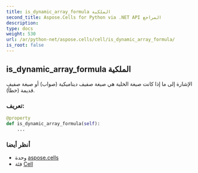 ```yaml
---
title: is_dynamic_array_formula الملكية
second_title: Aspose.Cells for Python via .NET API المراجع
description:
type: docs
weight: 530
url: /ar/python-net/aspose.cells/cell/is_dynamic_array_formula/
is_root: false
---
```

##  is_dynamic_array_formula الملكية

الإشارة إلى ما إذا كانت صيغة الخلية هي صيغة صفيف ديناميكية (صواب) أو صيغة صفيف قديمة (خطأ).
###  تعريف:
```python
@property
def is_dynamic_array_formula(self):
    ...
```

###  أنظر أيضا
* وحدة [aspose.cells](../../)
* فئة [Cell](/cells/ar/python-net/aspose.cells/cell)
